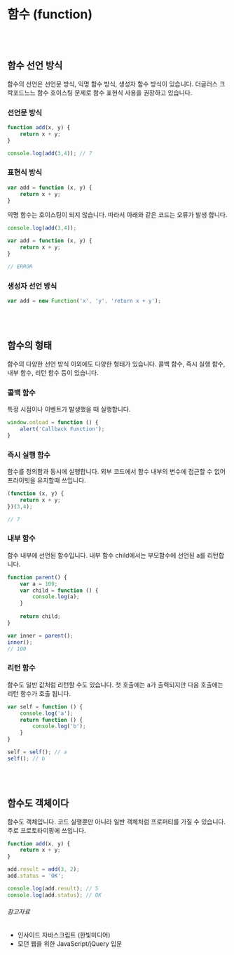 # 함수 (function)

<br>
<br>

## 함수 선언 방식

함수의 선언은 선언문 방식, 익명 함수 방식, 생성자 함수 방식이 있습니다.
더글러스 크락포드느느 함수 호이스팅 문제로 함수 표현식 사용을 권장하고 있습니다.

### 선언문 방식

```javascript
function add(x, y) {
    return x + y;
}

console.log(add(3,4)); // 7
```

### 표현식 방식

```javascript
var add = function (x, y) {
    return x + y;
}
```

익명 함수는 호이스팅이 되지 않습니다.
따라서 아래와 같은 코드는 오류가 발생 합니다.


```javascript
console.log(add(3,4));

var add = function (x, y) {
    return x + y;
}

// ERROR
```

### 생성자 선언 방식

```javascript
var add = new Function('x', 'y', 'return x + y');
```

<br>
<br>

## 함수의 형태

함수의 다양한 선언 방식 이외에도 다양한 형태가 있습니다.
콜백 함수, 즉시 실행 함수, 내부 함수, 리턴 함수 등이 있습니다.

### 콜백 함수

특정 시점이나 이벤트가 발생했을 때 실행합니다.

```javascript
window.onload = function () {
    alert('Callback Function');
}
```

### 즉시 실행 함수

함수를 정의함과 동시에 실행합니다.
외부 코드에서 함수 내부의 변수에 접근할 수 없어 프라이빗을 유지할때 쓰입니다.

```javascript
(function (x, y) {
    return x + y;
})(3,4);

// 7
```

### 내부 함수

함수 내부에 선언된 함수입니다.
내부 함수 child에서는 부모함수에 선언된 a를 리턴합니다.

```javascript
function parent() {
    var a = 100;
    var child = function () {
        console.log(a);
    }
    
    return child;
}

var inner = parent();
inner();
// 100
```


### 리턴 함수

함수도 일반 값처럼 리턴할 수도 있습니다.
첫 호출에는 a가 출력되지만 다음 호출에는 리턴 함수가 호출 됩니다.

```javascript
var self = function () {
    console.log('a');
    return function () {
        console.log('b');
    }
}

self = self(); // a
self(); // b
```

<br>
<br>

## 함수도 객체이다

함수도 객체입니다.
코드 실행뿐만 아니라 일반 객체처럼 프로퍼티를 가질 수 있습니다.
주로 프로토타이핑에 쓰입니다.

```javascript
function add(x, y) {
    return x + y;
}

add.result = add(3, 2);
add.status = 'OK';

console.log(add.result); // 5
console.log(add.status); // OK
```

###### 참고자료

* 인사이드 자바스크립트 (한빛미디어)
* 모던 웹을 위한 JavaScript/jQuery 입문